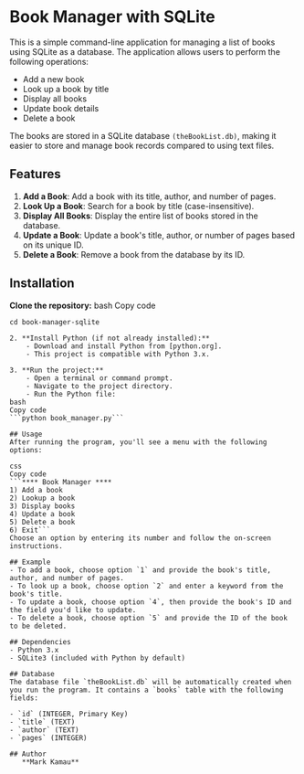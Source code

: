 # Book Manager with SQLite
This is a simple command-line application for managing a list of books using SQLite as a database. The application allows users to perform the following operations:

- Add a new book
- Look up a book by title
- Display all books
- Update book details
- Delete a book

The books are stored in a SQLite database `(theBookList.db)`, making it easier to store and manage book records compared to using text files.

## Features
1. **Add a Book**: Add a book with its title, author, and number of pages.
2. **Look Up a Book**: Search for a book by title (case-insensitive).
3. **Display All Books**: Display the entire list of books stored in the database.
4. **Update a Book**: Update a book's title, author, or number of pages based on its unique ID.
5. **Delete a Book**: Remove a book from the database by its ID.

## Installation
**Clone the repository:**
bash
Copy code
```git clone https://github.com/your-username/book-manager-sqlite.git
cd book-manager-sqlite

2. **Install Python (if not already installed):**
    - Download and install Python from [python.org].
    - This project is compatible with Python 3.x.

3. **Run the project:**
    - Open a terminal or command prompt.
    - Navigate to the project directory.
    - Run the Python file:
bash
Copy code
```python book_manager.py```

## Usage
After running the program, you'll see a menu with the following options:

css
Copy code
```**** Book Manager ****
1) Add a book
2) Lookup a book
3) Display books
4) Update a book
5) Delete a book
6) Exit```
Choose an option by entering its number and follow the on-screen instructions.

## Example
- To add a book, choose option `1` and provide the book's title, author, and number of pages.
- To look up a book, choose option `2` and enter a keyword from the book's title.
- To update a book, choose option `4`, then provide the book's ID and the field you'd like to update.
- To delete a book, choose option `5` and provide the ID of the book to be deleted.

## Dependencies
- Python 3.x
- SQLite3 (included with Python by default)

## Database
The database file `theBookList.db` will be automatically created when you run the program. It contains a `books` table with the following fields:

- `id` (INTEGER, Primary Key)
- `title` (TEXT)
- `author` (TEXT)
- `pages` (INTEGER)

## Author
   **Mark Kamau**
